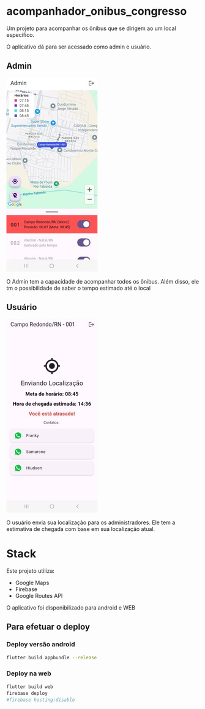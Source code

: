 # acompanhador_onibus_congresso

Um projeto para acompanhar os ônibus que se dirigem ao um local específico.

O aplicativo dá para ser acessado como admin e usuário.

## Admin

![Imagem tela Admin](https://github.com/mofreitas/acompanhador_onibus/blob/main/readme_images/ss1.jpg)

O Admin tem a capacidade de acompanhar todos os ônibus. Além disso, ele tm o possibilidade de saber o tempo estimado até o local

## Usuário

![Imagem tela Usuário](https://github.com/mofreitas/acompanhador_onibus/blob/main/readme_images/ss3.jpg)

O usuário envia sua localização para os administradores. Ele tem a estimativa de chegada com base em sua localização atual.  

# Stack

Este projeto utiliza:
* Google Maps
* Firebase
* Google Routes API 

O aplicativo foi disponibilizado para android e WEB

## Para efetuar o deploy

### Deploy versão android 
```bash
flutter build appbundle --release
```

### Deploy na web
```bash
flutter build web
firebase deploy  
#firebase hosting:disable 
```
